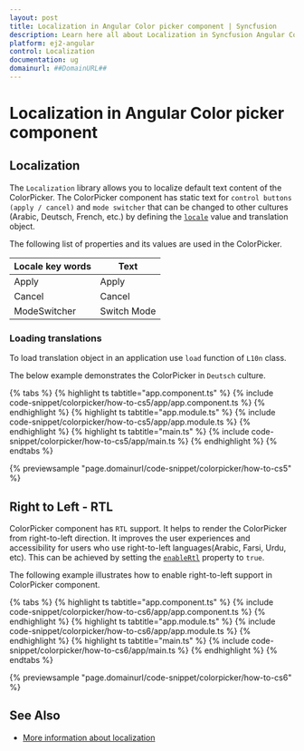 ```yaml
---
layout: post
title: Localization in Angular Color picker component | Syncfusion
description: Learn here all about Localization in Syncfusion Angular Color picker component of Syncfusion Essential JS 2 and more.
platform: ej2-angular
control: Localization 
documentation: ug
domainurl: ##DomainURL##
---
```


# Localization in Angular Color picker component

## Localization

The `Localization` library allows you to localize default text content of the ColorPicker. The ColorPicker component has static text for `control buttons (apply / cancel)` and `mode switcher` that can be changed to other cultures (Arabic, Deutsch, French, etc.) by defining the [`locale`](https://ej2.syncfusion.com/angular/documentation/api/color-picker#locale) value and translation object.

The following list of properties and its values are used in the ColorPicker.

Locale key words |Text
-----|-----
Apply |Apply
Cancel |Cancel
ModeSwitcher |Switch Mode

### Loading translations

To load translation object in an application use `load` function of `L10n` class.

The below example demonstrates the ColorPicker in `Deutsch` culture.

{% tabs %}
{% highlight ts tabtitle="app.component.ts" %}
{% include code-snippet/colorpicker/how-to-cs5/app/app.component.ts %}
{% endhighlight %}
{% highlight ts tabtitle="app.module.ts" %}
{% include code-snippet/colorpicker/how-to-cs5/app/app.module.ts %}
{% endhighlight %}
{% highlight ts tabtitle="main.ts" %}
{% include code-snippet/colorpicker/how-to-cs5/app/main.ts %}
{% endhighlight %}
{% endtabs %}
  
{% previewsample "page.domainurl/code-snippet/colorpicker/how-to-cs5" %}

## Right to Left - RTL

ColorPicker component has `RTL` support. It helps to render the ColorPicker from right-to-left direction.
It improves the user experiences and accessibility for users who use right-to-left languages(Arabic, Farsi, Urdu, etc). This can be achieved by setting the [`enableRtl`](https://ej2.syncfusion.com/angular/documentation/api/color-picker#enablertl) property to `true`.

The following example illustrates how to enable right-to-left support in ColorPicker component.

{% tabs %}
{% highlight ts tabtitle="app.component.ts" %}
{% include code-snippet/colorpicker/how-to-cs6/app/app.component.ts %}
{% endhighlight %}
{% highlight ts tabtitle="app.module.ts" %}
{% include code-snippet/colorpicker/how-to-cs6/app/app.module.ts %}
{% endhighlight %}
{% highlight ts tabtitle="main.ts" %}
{% include code-snippet/colorpicker/how-to-cs6/app/main.ts %}
{% endhighlight %}
{% endtabs %}
  
{% previewsample "page.domainurl/code-snippet/colorpicker/how-to-cs6" %}

## See Also

* [More information about localization](./../common/localization)